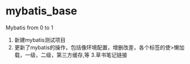 # mybatis_base
Mybatis from 0 to 1
1. 新建mybatis测试项目
2. 更新了mybatis的操作，包括像环境配置，增删改差，各个标签的使>懒加载，一级，二级，第三方缓存,等
3.草书笔记链接
